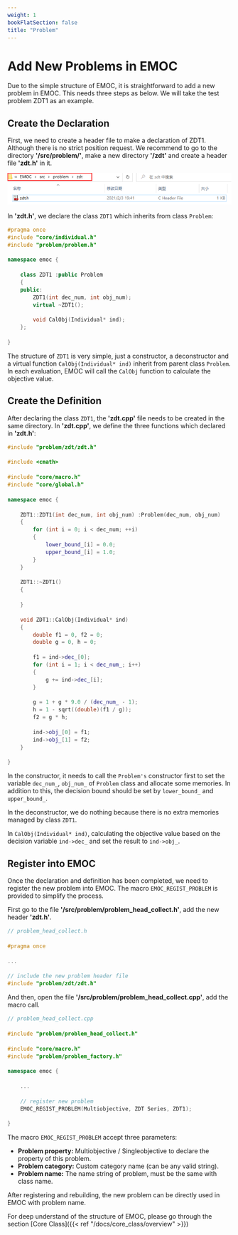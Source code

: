 ```yaml
---
weight: 1
bookFlatSection: false
title: "Problem"
---
```


# Add New Problems in EMOC

Due to the simple structure of EMOC, it is straightforward to add a new problem in EMOC. This needs three steps as below. We will take the test problem ZDT1 as an example.



## Create the Declaration

First, we need to create a header file to make a declaration of ZDT1. Although there is no strict position request. We recommend to go to the directory **'/src/problem/'**, make a new directory **'/zdt'** and create a header file **'zdt.h'** in it.

![image-20220423160828910](../../../images/problem_headerfile_pos.png)

In **'zdt.h'**, we declare the class `ZDT1` which inherits from class  `Problem`:

```c++
#pragma once
#include "core/individual.h"
#include "problem/problem.h"

namespace emoc {
    
	class ZDT1 :public Problem
	{
	public:
		ZDT1(int dec_num, int obj_num);
		virtual ~ZDT1();

		void CalObj(Individual* ind);
	};
    
}
```

The structure of `ZDT1` is very simple, just a constructor, a deconstructor and a virtual function `CalObj(Individual* ind)` inherit from parent class `Problem`. In each evaluation, EMOC will call the `CalObj` function to calculate the objective value. 



## Create the Definition

After declaring the class `ZDT1`, the **'zdt.cpp'** file needs to be created in the same directory.  In **'zdt.cpp'**, we define the three functions which declared in **'zdt.h'**:

```c++
#include "problem/zdt/zdt.h"

#include <cmath>

#include "core/macro.h"
#include "core/global.h"

namespace emoc {
    
	ZDT1::ZDT1(int dec_num, int obj_num) :Problem(dec_num, obj_num)
	{
		for (int i = 0; i < dec_num; ++i)
		{
			lower_bound_[i] = 0.0;
			upper_bound_[i] = 1.0;
		}
	}

	ZDT1::~ZDT1()
	{

	}

	void ZDT1::CalObj(Individual* ind)
	{
		double f1 = 0, f2 = 0;
		double g = 0, h = 0;

		f1 = ind->dec_[0];
		for (int i = 1; i < dec_num_; i++)
		{
			g += ind->dec_[i];
		}

		g = 1 + g * 9.0 / (dec_num_ - 1);
		h = 1 - sqrt((double)(f1 / g));
		f2 = g * h;

		ind->obj_[0] = f1;
		ind->obj_[1] = f2;
	}
    
}
```

In the constructor, it needs to call the `Problem's` constructor first to set the variable `dec_num_`, `obj_num_` of `Problem` class and allocate some memories. In addition to this, the decision bound should be set by `lower_bound_` and `upper_bound_`.

In the deconstructor, we do nothing because there is no extra memories managed by class `ZDT1`.

In `CalObj(Individual* ind)`, calculating the objective value based on the decision variable `ind->dec_` and set the result to `ind->obj_`.

## Register into EMOC

Once the declaration and definition has been completed, we need to register the new problem into EMOC. The macro `EMOC_REGIST_PROBLEM` is provided to simplify the process.

First go to the file **'/src/problem/problem_head_collect.h'**, add the new header **'zdt.h'**.

```c++
// problem_head_collect.h

#pragma once

...
    
// include the new problem header file
#include "problem/zdt/zdt.h"
```

And then, open the file **'/src/problem/problem_head_collect.cpp'**, add the macro call.

```c++
// problem_head_collect.cpp

#include "problem/problem_head_collect.h"

#include "core/macro.h"
#include "problem/problem_factory.h"

namespace emoc {
	
    ...
    
	// register new problem
	EMOC_REGIST_PROBLEM(Multiobjective, ZDT Series, ZDT1);

}
```

The macro `EMOC_REGIST_PROBLEM` accept three parameters:

- **Problem property:** Multiobjective / Singleobjective to declare the property of this problem.
- **Problem category:** Custom category name (can be any valid string).
- **Problem name:** The name string of problem, must be the same with class name.

After registering and rebuilding, the new problem can be directly used in EMOC with problem name.



For deep understand of the structure of EMOC, please go through the section [Core Class]({{< ref "/docs/core_class/overview" >}})

















